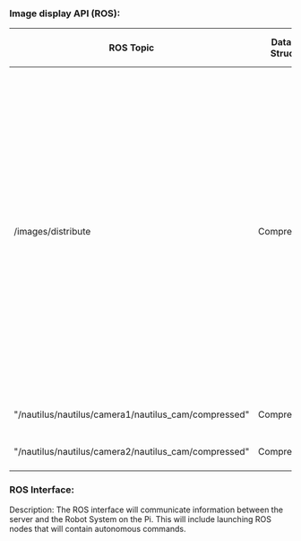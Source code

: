 ### **Image display API (ROS):**

| **ROS Topic** | **Data type**** Structure **|** Description **|** Publisher or Subscriber** |
| --- | --- | --- | --- |
| /images/distribute | CompressedImage | Takes in a ROS compressed image message then sends it to the client as a JSON Object via socket.io <br> <br> JSON Object Format: <br> { <br> &quot;Image&quot;: img, <br> &quot;Id&quot;: id <br> }  <br><br> Where &quot;img&quot; is the compressed image. And id uniquely identifies this ROS topic | Subscriber |
| &quot;/nautilus/nautilus/camera1/nautilus\_cam/compressed&quot; | CompressedImage | Same as adobe with different id. | Subscriber |
| &quot;/nautilus/nautilus/camera2/nautilus\_cam/compressed&quot; | CompressedImage | Same as above with different id. | Subscriber |

### **ROS Interface:**

Description: The ROS interface will communicate information between the server and the Robot System on the Pi. This will include launching ROS nodes that will contain autonomous commands.
